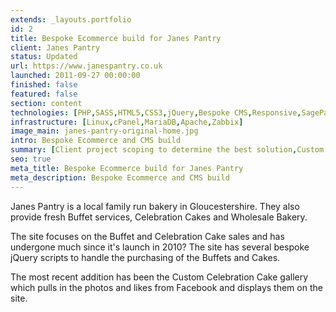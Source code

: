 ```yaml
---
extends: _layouts.portfolio
id: 2
title: Bespoke Ecommerce build for Janes Pantry
client: Janes Pantry
status: Updated
url: https://www.janespantry.co.uk
launched: 2011-09-27 00:00:00
finished: false
featured: false
section: content
technologies: [PHP,SASS,HTML5,CSS3,jQuery,Bespoke CMS,Responsive,SagePay]
infrastructure: [Linux,cPanel,MariaDB,Apache,Zabbix]
image_main: janes-pantry-original-home.jpg
intro: Bespoke Ecommerce and CMS build
summary: [Client project scoping to determine the best solution,Custom CMS build,Bespoke ecommerce build,SagePay integration,Google Advertising,Testing,Celebration Cake section planning and build]
seo: true
meta_title: Bespoke Ecommerce build for Janes Pantry
meta_description: Bespoke Ecommerce and CMS build
---
```


Janes Pantry is a local family run bakery in Gloucestershire. They also provide fresh Buffet services, Celebration Cakes and Wholesale Bakery.

The site focuses on the Buffet and Celebration Cake sales and has undergone much since it&#39;s launch in 2010? The site has several bespoke jQuery scripts to handle the purchasing of the Buffets and Cakes.

The most recent addition has been the Custom Celebration Cake gallery which pulls in the photos and likes from Facebook and displays them on the site.
